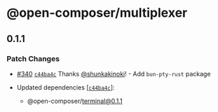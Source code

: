 # @open-composer/multiplexer

## 0.1.1

### Patch Changes

- [#340](https://github.com/shunkakinoki/open-composer/pull/340) [`c44ba4c`](https://github.com/shunkakinoki/open-composer/commit/c44ba4cb90a0b907f8ea44bb5e56367fb2dc6a3e) Thanks [@shunkakinoki](https://github.com/shunkakinoki)! - Add `bun-pty-rust` package

- Updated dependencies [[`c44ba4c`](https://github.com/shunkakinoki/open-composer/commit/c44ba4cb90a0b907f8ea44bb5e56367fb2dc6a3e)]:
  - @open-composer/terminal@0.1.1
